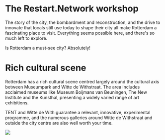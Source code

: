 # The Restart.Network workshop

The story of the city, the bombardment and reconstruction, and the drive to innovate that locals still use today to shape their city all make Rotterdam a fascinating place to visit. Everything seems possible here, and there's so much left to explore.

Is Rotterdam a must-see city? Absolutely!


# Rich cultural scene

Rotterdam has a rich cultural scene centred largely around the cultural axis between Museumpark and Witte de Withstraat. The area includes acclaimed museums like Museum Boijmans van Beuningen, The New Institute and the Kunsthal, presenting a widely varied range of art exhibitions.

TENT and Witte de With guarantee a relevant, innovative, experimental programme, and the numerous galleries around Witte de Withstraat and outside the city centre are also well worth your time. 

<!DOCTYPE html>
<html>
<head>
	<title></title>
</head>
<body>

<img src="https://img.cinemablend.com/filter:scale/quill/b/a/6/a/0/5/ba6a05d604045e7077b7c58ae02deb4a33f32dc2.jpg?mw=600">

</body>
</html>
